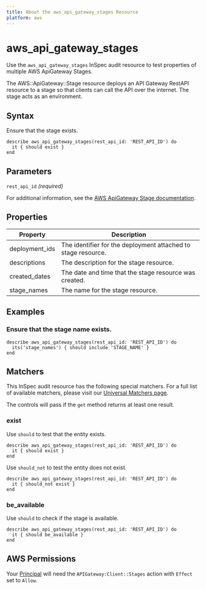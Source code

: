 ```yaml
---
title: About the aws_api_gateway_stages Resource
platform: aws
---
```


# aws\_api\_gateway\_stages

Use the `aws_api_gateway_stages` InSpec audit resource to test properties of multiple AWS ApiGateway Stages.

The AWS::ApiGateway::Stage resource deploys an API Gateway RestAPI resource to a stage so that clients can call the API over the internet. The stage acts as an environment.

## Syntax

Ensure that the stage exists.

    describe aws_api_gateway_stages(rest_api_id: 'REST_API_ID') do
      it { should exist }
    end

## Parameters

`rest_api_id` _(required)_

For additional information, see the [AWS ApiGateway Stage documentation](https://docs.aws.amazon.com/AWSCloudFormation/latest/UserGuide/aws-resource-apigateway-stage.html).

## Properties

| Property | Description|
| --- | --- |
| deployment_ids | The identifier for the deployment attached to stage resource. |
| descriptions | The description for the stage resource. |
| created_dates | The date and time that the stage resource was created. |
| stage_names | The name for the stage resource. |

## Examples

### Ensure that the stage name exists.

    describe aws_api_gateway_stages(rest_api_id: 'REST_API_ID') do
      its('stage_names') { should include 'STAGE_NAME' }
    end

## Matchers

This InSpec audit resource has the following special matchers. For a full list of available matchers, please visit our [Universal Matchers page](https://www.inspec.io/docs/reference/matchers/).

The controls will pass if the `get` method returns at least one result.

### exist

Use `should` to test that the entity exists.

    describe aws_api_gateway_stages(rest_api_id: 'REST_API_ID') do
      it { should exist }
    end

Use `should_not` to test the entity does not exist.

    describe aws_api_gateway_stages(rest_api_id: 'REST_API_ID') do
      it { should_not exist }
    end

### be_available

Use `should` to check if the stage is available.

    describe aws_api_gateway_stages(rest_api_id: 'REST_API_ID') do
      it { should be_available }
    end

## AWS Permissions

Your [Principal](https://docs.aws.amazon.com/IAM/latest/UserGuide/intro-structure.html#intro-structure-principal) will need the `APIGateway:Client::Stages` action with `Effect` set to `Allow`.
